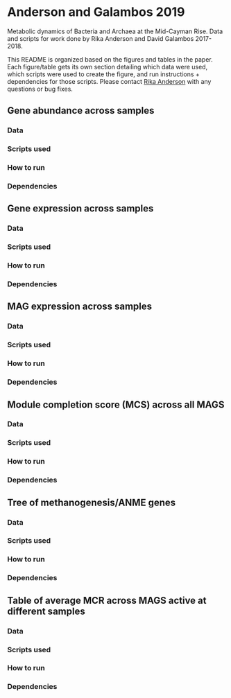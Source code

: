 # Anderson and Galambos 2019
Metabolic dynamics of Bacteria and Archaea at the Mid-Cayman Rise. Data and scripts for work done by Rika Anderson and David Galambos 2017-2018.

This README is organized based on the figures and tables in the paper. Each figure/table gets its own section detailing which data were used, which scripts were used to create the figure, and run instructions + dependencies for those scripts. Please contact [Rika Anderson](mailto:randerson@carleton.edu) with any questions or bug fixes. 


## Gene abundance across samples
### Data
### Scripts used
### How to run
### Dependencies
## Gene expression across samples
### Data
### Scripts used
### How to run
### Dependencies
## MAG expression across samples
### Data
### Scripts used
### How to run
### Dependencies
## Module completion score (MCS) across all MAGS
### Data
### Scripts used
### How to run
### Dependencies
## Tree of methanogenesis/ANME  genes
### Data
### Scripts used
### How to run
### Dependencies
## Table of average MCR across MAGS active at different samples
### Data
### Scripts used
### How to run
### Dependencies
